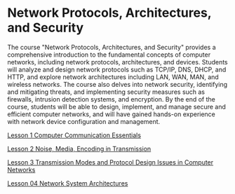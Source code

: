 # Network Protocols, Architectures, and Security
The course "Network Protocols, Architectures, and Security" provides a comprehensive introduction to the fundamental concepts of computer networks, including network protocols, architectures, and devices. Students will analyze and design network protocols such as TCP/IP, DNS, DHCP, and HTTP, and explore network architectures including LAN, WAN, MAN, and wireless networks. The course also delves into network security, identifying and mitigating threats, and implementing security measures such as firewalls, intrusion detection systems, and encryption. By the end of the course, students will be able to design, implement, and manage secure and efficient computer networks, and will have gained hands-on experience with network device configuration and management.

[Lesson 1 Computer Communication Essentials](Lesson_01/Readme.md)

[Lesson 2 Noise, Media, Encoding in Transmission](Lesson_02/Readme.md)

[Lesson 3 Transmission Modes and Protocol Design Issues in Computer Networks](Lesson_03/Readme.md)

[Lesson 04 Network System Architectures](Lesson_04/Readme.md)
